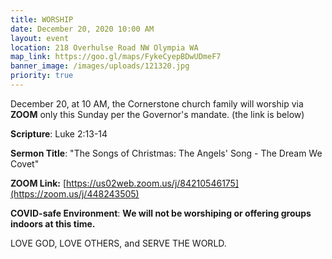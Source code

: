 ```yaml
---
title: WORSHIP
date: December 20, 2020 10:00 AM
layout: event
location: 218 Overhulse Road NW Olympia WA
map_link: https://goo.gl/maps/FykeCyepBDwUDmeF7
banner_image: /images/uploads/121320.jpg
priority: true
---
```

December 20, at 10 AM, the Cornerstone church family will worship via **ZOOM** only this Sunday per the Governor's mandate. (the link is below)

**Scripture**: Luke 2:13-14

**Sermon Title**: "The Songs of Christmas: The Angels' Song - The Dream We Covet"

**ZOOM Link:** [https://us02web.zoom.us/j/84210546175](https://zoom.us/j/448243505)

**COVID-safe Environment**:   **We will not be worshiping or offering groups indoors at this time.**     

LOVE GOD, LOVE OTHERS, and SERVE THE WORLD.